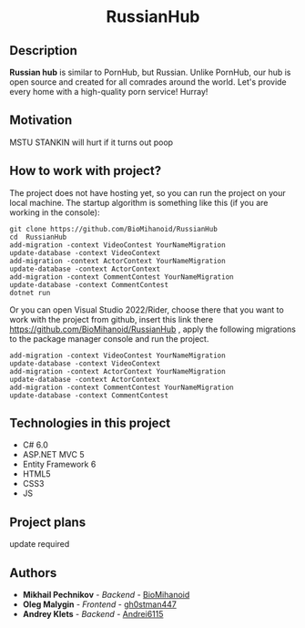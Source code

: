 <div align="center">
  <h1> RussianHub </h1>
</div>

## Description
**Russian hub** is similar to PornHub, but Russian. Unlike PornHub, our hub is open source and created for all comrades around the world. Let's provide every home with a high-quality porn service! Hurray!

## Motivation
MSTU STANKIN will hurt if it turns out poop

## How to work with project?

The project does not have hosting yet, so you can run the project on your local machine.
The startup algorithm is something like this (if you are working in the console):
```
git clone https://github.com/BioMihanoid/RussianHub
cd  RussianHub
add-migration -context VideoContest YourNameMigration
update-database -context VideoContext
add-migration -context ActorContext YourNameMigration
update-database -context ActorContext
add-migration -context CommentContest YourNameMigration
update-database -context CommentContest
dotnet run
```
Or you can open Visual Studio 2022/Rider, choose there that you want to work with the project from github, insert this link there https://github.com/BioMihanoid/RussianHub , apply the following migrations to the package manager console and run the project.
```
add-migration -context VideoContest YourNameMigration
update-database -context VideoContext
add-migration -context ActorContext YourNameMigration
update-database -context ActorContext
add-migration -context CommentContest YourNameMigration
update-database -context CommentContest
```

## Technologies in this project
* C# 6.0
* ASP.NET MVC 5
* Entity Framework 6
* HTML5
* CSS3
* JS

## Project plans

update required

## Authors
* **Mikhail Pechnikov** - *Backend* - [BioMihanoid](https://github.com/BioMihanoid)
* **Oleg Malygin** - *Frontend* - [gh0stman447](https://github.com/gh0stman447)
* **Andrey Klets** - *Backend* - [Andrei6115](https://github.com/Andrei6115)
